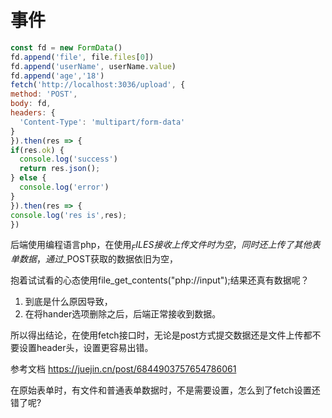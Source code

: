 # 事件

```js
const fd = new FormData()
fd.append('file', file.files[0])
fd.append('userName', userName.value)
fd.append('age','18')
fetch('http://localhost:3036/upload', {
method: 'POST',
body: fd,
headers: {
  'Content-Type': 'multipart/form-data'
}
}).then(res => {
if(res.ok) {
  console.log('success')
  return res.json();
} else {
  console.log('error')
}
}).then(res => {
console.log('res is',res);
})
```



后端使用编程语言php，在使用$_FILES接收上传文件时为空，同时还上传了其他表单数据，通过$_POST获取的数据依旧为空，

抱着试试看的心态使用file_get_contents("php://input");结果还真有数据呢？

1. 到底是什么原因导致，
2. 在将hander选项删除之后，后端正常接收到数据。

所以得出结论，在使用fetch接口时，无论是post方式提交数据还是文件上传都不要设置header头，设置更容易出错。


参考文档
https://juejin.cn/post/6844903757654786061


在原始表单时，有文件和普通表单数据时，不是需要设置，怎么到了fetch设置还错了呢?

